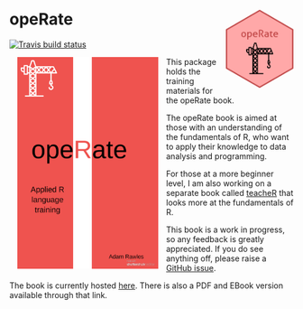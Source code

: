 
# opeRate <a href='https://operate.arawles.co.uk'><img src='logo.png' align="right" height="139" /></a>

[![Travis build
status](https://travis-ci.org/ARawles/opeRate.svg?branch=master)](https://travis-ci.org/ARawles/opeRate)

<img src="cover.png" width="250" height="375" alt="Cover image" align="left" style="margin: 0 1em 0 1em" />

This package holds the training materials for the opeRate book.


The opeRate book is aimed at those with an understanding of the fundamentals of R, who want to apply their knowledge to data analysis and programming.

For those at a more beginner level, I am also working on a separate book called [teacheR](https://teacher.arawles.co.uk) that looks more at the fundamentals of R.

This book is a work in progress, so any feedback is greatly appreciated. If you do see anything off, please raise a [GitHub issue](https://github.com/arawles/operate/issues).

The book is currently hosted [here](https://operate.arawles.co.uk). There is also a PDF and EBook version available through that link.
